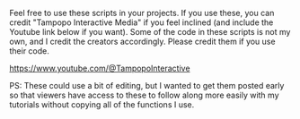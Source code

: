Feel free to use these scripts in your projects. If you use these, you can credit "Tampopo Interactive Media" if you feel inclined (and include the Youtube link below if you want). Some of the code in these scripts is not my own, and I credit the creators accordingly. Please credit them if you use their code. 

https://www.youtube.com/@TampopoInteractive

PS: These could use a bit of editing, but I wanted to get them posted early so that viewers have access to these to follow along more easily with my tutorials without copying all of the functions I use.
